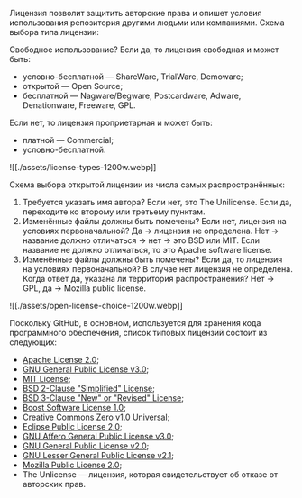 Лицензия позволит защитить авторские права и опишет условия использования репозитория другими людьми или компаниями. Схема выбора типа лицензии:

Свободное использование? Если да, то лицензия свободная и может быть:

- условно-бесплатной — ShareWare, TrialWare, Demoware;
- открытой — Open Source;
- бесплатной — Nagware/Begware, Postcardware, Adware, Denationware, Freeware, GPL.

Если нет, то лицензия проприетарная и может быть:

- платной — Commercial;
- условно-бесплатной.

![[./assets/license-types-1200w.webp]]

Схема выбора открытой лицензии из числа самых распространённых:

1. Требуется указать имя автора? Если нет, это The Unilicense. Если да, переходите ко второму или третьему пунктам.
2. Изменённые файлы должны быть помечены? Если нет, лицензия на условиях первоначальной? Да → лицензия не определена. Нет → название должно отличаться → нет → это BSD или MIT. Если название не должно отличаться, то это Apache software license.
3. Изменённые файлы должны быть помечены? Если да, то лицензия на условиях первоначальной? В случае нет лицензия не определена. Когда ответ да, указана ли территория распространения? Нет → GPL, да → Mozilla public license.

![[./assets/open-license-choice-1200w.webp]]

Поскольку GitHub, в основном, используется для хранения кода программного обеспечения, список типовых лицензий состоит из следующих:

- [Apache License 2.0](https://www.apache.org/licenses/LICENSE-2.0);
- [GNU General Public License v3.0](https://www.gnu.org/licenses/gpl-3.0.en.html);
- [MIT License](https://opensource.org/license/mit/);
- [BSD 2-Clause "Simplified" License](https://opensource.org/license/bsd-2-clause/);
- [BSD 3-Clause "New" or "Revised" License](https://opensource.org/license/bsd-3-clause/);
- [Boost Software License 1.0](https://www.boost.org/users/license.html);
- [Creative Commons Zero v1.0 Universal](https://creativecommons.org/publicdomain/zero/1.0/);
- [Eclipse Public License 2.0](https://www.eclipse.org/legal/epl-2.0/);
- [GNU Affero General Public License v3.0](https://www.gnu.org/licenses/agpl-3.0.en.html);
- [GNU General Public License v2.0](https://www.gnu.org/licenses/old-licenses/gpl-2.0.en.html);
- [GNU Lesser General Public License v2.1](https://www.gnu.org/licenses/old-licenses/lgpl-2.1.en.html);
- [Mozilla Public License 2.0](https://www.mozilla.org/en-US/MPL/2.0/);
- The Unlicense — лицензия, которая свидетельствует об отказе от авторских прав.